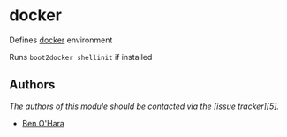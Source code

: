 docker
======

Defines [docker][1] environment

Runs `boot2docker shellinit` if installed

Authors
-------

*The authors of this module should be contacted via the [issue tracker][5].*

  - [Ben O'Hara](https://github.com/benohara)

[1]: http://www.docker.com

